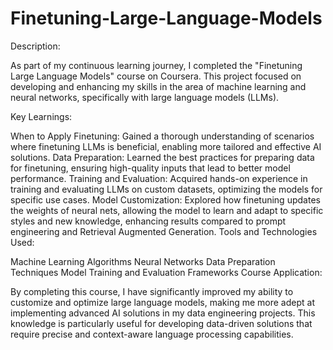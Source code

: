 # Finetuning-Large-Language-Models

Description:

As part of my continuous learning journey, I completed the "Finetuning Large Language Models" course on Coursera. This project focused on developing and enhancing my skills in the area of machine learning and neural networks, specifically with large language models (LLMs).

Key Learnings:

When to Apply Finetuning: Gained a thorough understanding of scenarios where finetuning LLMs is beneficial, enabling more tailored and effective AI solutions.
Data Preparation: Learned the best practices for preparing data for finetuning, ensuring high-quality inputs that lead to better model performance.
Training and Evaluation: Acquired hands-on experience in training and evaluating LLMs on custom datasets, optimizing the models for specific use cases.
Model Customization: Explored how finetuning updates the weights of neural nets, allowing the model to learn and adapt to specific styles and new knowledge, enhancing results compared to prompt engineering and Retrieval Augmented Generation.
Tools and Technologies Used:

Machine Learning Algorithms
Neural Networks
Data Preparation Techniques
Model Training and Evaluation Frameworks
Course Application:

By completing this course, I have significantly improved my ability to customize and optimize large language models, making me more adept at implementing advanced AI solutions in my data engineering projects. This knowledge is particularly useful for developing data-driven solutions that require precise and context-aware language processing capabilities.
